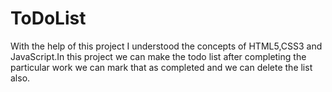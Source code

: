 # ToDoList
With the help of this project I understood the concepts of HTML5,CSS3 and JavaScript.In this project we can make the todo list after completing the particular work we can mark that as completed and we can delete the list also.
